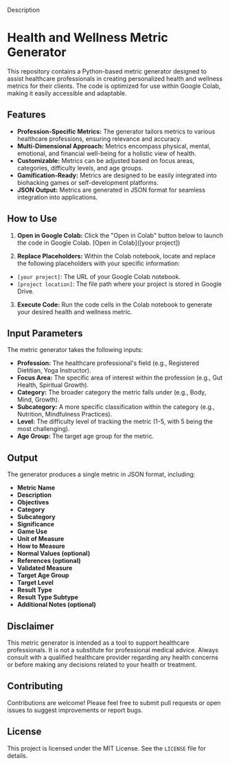 Description
# Health and Wellness Metric Generator

This repository contains a Python-based metric generator designed to assist healthcare professionals in creating personalized health and wellness metrics for their clients. The code is optimized for use within Google Colab, making it easily accessible and adaptable.

## Features

* **Profession-Specific Metrics:** The generator tailors metrics to various healthcare professions, ensuring relevance and accuracy.
* **Multi-Dimensional Approach:** Metrics encompass physical, mental, emotional, and financial well-being for a holistic view of health.
* **Customizable:** Metrics can be adjusted based on focus areas, categories, difficulty levels, and age groups.
* **Gamification-Ready:** Metrics are designed to be easily integrated into biohacking games or self-development platforms.
* **JSON Output:** Metrics are generated in JSON format for seamless integration into applications.

## How to Use

1. **Open in Google Colab:** Click the "Open in Colab" button below to launch the code in Google Colab.
[Open in Colab]([your project])

2. **Replace Placeholders:** Within the Colab notebook, locate and replace the following placeholders with your specific information:

* `[your project]`: The URL of your Google Colab notebook.
* `[project location]`: The file path where your project is stored in Google Drive.

3. **Execute Code:** Run the code cells in the Colab notebook to generate your desired health and wellness metric.

## Input Parameters

The metric generator takes the following inputs:

* **Profession:** The healthcare professional's field (e.g., Registered Dietitian, Yoga Instructor).
* **Focus Area:** The specific area of interest within the profession (e.g., Gut Health, Spiritual Growth).
* **Category:** The broader category the metric falls under (e.g., Body, Mind, Growth).
* **Subcategory:** A more specific classification within the category (e.g., Nutrition, Mindfulness Practices).
* **Level:** The difficulty level of tracking the metric (1-5, with 5 being the most challenging).
* **Age Group:** The target age group for the metric.

## Output

The generator produces a single metric in JSON format, including:

* **Metric Name**
* **Description**
* **Objectives**
* **Category**
* **Subcategory**
* **Significance**
* **Game Use**
* **Unit of Measure**
* **How to Measure**
* **Normal Values (optional)**
* **References (optional)**
* **Validated Measure**
* **Target Age Group**
* **Target Level**
* **Result Type**
* **Result Type Subtype**
* **Additional Notes (optional)**

## Disclaimer

This metric generator is intended as a tool to support healthcare professionals. It is not a substitute for professional medical advice. Always consult with a qualified healthcare provider regarding any health concerns or before making any decisions related to your health or treatment.

## Contributing

Contributions are welcome! Please feel free to submit pull requests or open issues to suggest improvements or report bugs.

## License

This project is licensed under the MIT License. See the `LICENSE` file for details.
